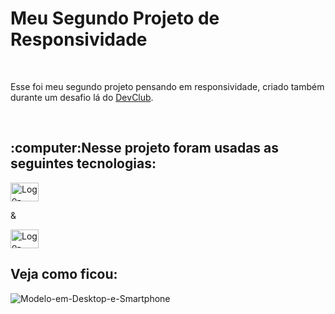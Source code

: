<h1>Meu Segundo Projeto de Responsividade</h1>
<br>
<P> Esse foi meu segundo projeto pensando em responsividade, criado também durante um desafio lá do <a href="https://rodolfomori.com.br/devclub">DevClub</a>. </p>
<br>
<h2>:computer:Nesse projeto foram usadas as seguintes tecnologias:</h2>
<img src="https://img.shields.io/badge/HTML-239120?style=for-the-badge&logo=html5&logoColor=white" alt="Logo-HTML" width=45px height=30px/>
<p>&</p>
<img src="https://img.shields.io/badge/CSS-239120?&style=for-the-badge&logo=css3&logoColor=white" alt="Logo-CSS" width=45px height=30px />
<br>
<h2>Veja como ficou:</h2>
<img src="https://github.com/VictorCosine/Projeto-Responsividade-2-DevClub/blob/master/img/desktop%20e%20mobile.png?raw=true" alt="Modelo-em-Desktop-e-Smartphone"/>
